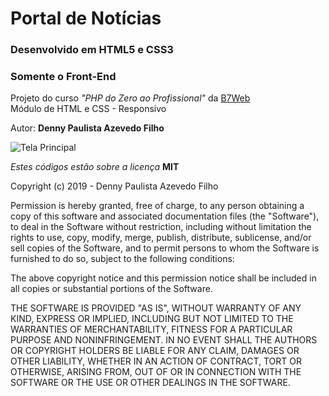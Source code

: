 # Portal de Notícias

### Desenvolvido em HTML5 e CSS3

### Somente o Front-End

Projeto do curso _"PHP do Zero ao Profissional"_ da [B7Web](https://b7web.com.br/)  
Módulo de HTML e CSS - Responsivo

Autor: **Denny Paulista Azevedo Filho**

![Tela Principal](https://md.dev.br/img/sisweb/TelaFrontHTML.png)

_Estes códigos estão sobre a licença_ **MIT**

Copyright (c) 2019 - Denny Paulista Azevedo Filho

Permission is hereby granted, free of charge, to any person obtaining a copy
of this software and associated documentation files (the "Software"), to deal
in the Software without restriction, including without limitation the rights
to use, copy, modify, merge, publish, distribute, sublicense, and/or sell
copies of the Software, and to permit persons to whom the Software is
furnished to do so, subject to the following conditions:

The above copyright notice and this permission notice shall be included in all
copies or substantial portions of the Software.

THE SOFTWARE IS PROVIDED "AS IS", WITHOUT WARRANTY OF ANY KIND, EXPRESS OR
IMPLIED, INCLUDING BUT NOT LIMITED TO THE WARRANTIES OF MERCHANTABILITY,
FITNESS FOR A PARTICULAR PURPOSE AND NONINFRINGEMENT. IN NO EVENT SHALL THE
AUTHORS OR COPYRIGHT HOLDERS BE LIABLE FOR ANY CLAIM, DAMAGES OR OTHER
LIABILITY, WHETHER IN AN ACTION OF CONTRACT, TORT OR OTHERWISE, ARISING FROM,
OUT OF OR IN CONNECTION WITH THE SOFTWARE OR THE USE OR OTHER DEALINGS IN THE
SOFTWARE.

